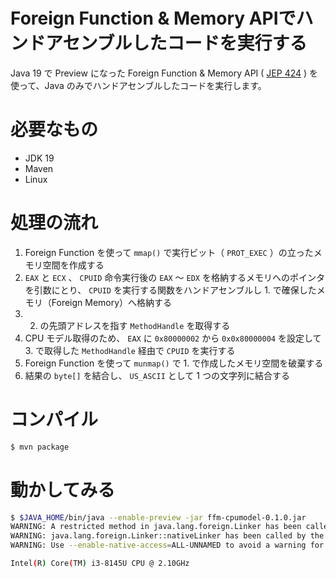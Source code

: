 Foreign Function & Memory APIでハンドアセンブルしたコードを実行する
===================

Java 19 で Preview になった Foreign Function & Memory API ( [JEP 424](https://openjdk.org/jeps/424) ) を使って、Java のみでハンドアセンブルしたコードを実行します。

# 必要なもの

* JDK 19
* Maven
* Linux

# 処理の流れ

1. Foreign Function を使って `mmap()` で実行ビット（ `PROT_EXEC` ）の立ったメモリ空間を作成する
2. `EAX` と `ECX` 、 `CPUID` 命令実行後の `EAX` ～ `EDX` を格納するメモリへのポインタを引数にとり、 `CPUID` を実行する関数をハンドアセンブルし 1. で確保したメモリ（Foreign Memory）へ格納する
3. 2. の先頭アドレスを指す `MethodHandle` を取得する
4. CPU モデル取得のため、 `EAX` に `0x80000002` から `0x0x80000004` を設定して 3. で取得した `MethodHandle` 経由で `CPUID` を実行する
5. Foreign Function を使って `munmap()` で 1. で作成したメモリ空間を破棄する
6. 結果の `byte[]` を結合し、 `US_ASCII` として 1 つの文字列に結合する

# コンパイル

```bash
$ mvn package
```

# 動かしてみる

```bash
$ $JAVA_HOME/bin/java --enable-preview -jar ffm-cpumodel-0.1.0.jar
WARNING: A restricted method in java.lang.foreign.Linker has been called
WARNING: java.lang.foreign.Linker::nativeLinker has been called by the unnamed module
WARNING: Use --enable-native-access=ALL-UNNAMED to avoid a warning for this module

Intel(R) Core(TM) i3-8145U CPU @ 2.10GHz
```
